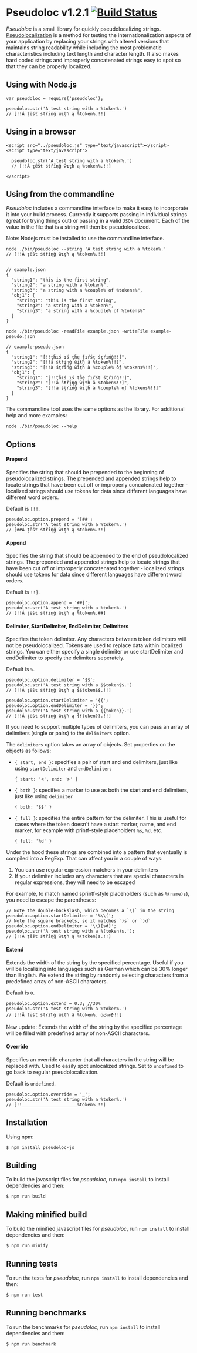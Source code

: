 # Pseudoloc v1.2.1 [![Build Status](https://travis-ci.org/bunkat/pseudoloc.png)](https://travis-ci.org/bunkat/pseudoloc)

_Pseudoloc_ is a small library for quickly pseudolocalizing strings. [Pseudolocalization](http://en.wikipedia.org/wiki/Pseudolocalization) is a method for testing the internationalization aspects of your application by replacing your strings with altered versions that maintains string readability while including the most problematic characteristics including text length and character length. It also makes hard coded strings and improperly concatenated strings easy to spot so that they can be properly localized.

## Using with Node.js

    var pseudoloc = require('pseudoloc');

    pseudoloc.str('A test string with a %token%.')
    // [!!Á ţȇšŧ śťřīņğ ŵıţħ ą %token%.!!]

## Using in a browser

    <script src="../pseudoloc.js" type="text/javascript"></script>
    <script type="text/javascript">

      pseudoloc.str('A test string with a %token%.')
      // [!!Á ţȇšŧ śťřīņğ ŵıţħ ą %token%.!!]

    </script>

## Using from the commandline

_Pseudoloc_ includes a commandline interface to make it easy to incorporate it into your build process. Currently it supports passing in individual strings (great for trying things out) or passing in a valid `JSON` document. Each of the value in the file that is a string will then be pseudolocalized.

Note: Nodejs must be installed to use the commandline interface.

    node ./bin/pseudoloc --string 'A test string with a %token%.'
    // [!!Á ţȇšŧ śťřīņğ ŵıţħ ą %token%.!!]


    // example.json
    {
      "string1": "this is the first string",
      "string2": "a string with a %token%",
      "string3": "a string with a %couple% of %tokens%",
      "obj1": {
        "string1": "this is the first string",
        "string2": "a string with a %token%",
        "string3": "a string with a %couple% of %tokens%"
      }
    }

    node ./bin/pseudoloc -readFile example.json -writeFile example-pseudo.json

    // example-pseudo.json
    {
      "string1": "[!!ţĥıś ıś ţĥę ƒıŕśţ śţŕıńĝ!!]",
      "string2": "[!!ȃ šŧřįƞģ ŵįŧħ ȃ %token%!!]",
      "string3": "[!!à śţŕīńĝ ŵīţĥ à %couple% ōƒ %tokens%!!]",
      "obj1": {
        "string1": "[!!ţĥıś ıś ţĥę ƒıŕśţ śţŕıńĝ!!]",
        "string2": "[!!ȃ šŧřįƞģ ŵįŧħ ȃ %token%!!]",
        "string3": "[!!à śţŕīńĝ ŵīţĥ à %couple% ōƒ %tokens%!!]"
      }
    }

The commandline tool uses the same options as the library. For additional help and more examples:

    node ./bin/pseudoloc --help

## Options

#### Prepend

Specifies the string that should be prepended to the beginning of pseudolocalized strings. The prepended and appended strings help to locate strings that have been cut off or improperly concatenated together - localized strings should use tokens for data since different languages have different word orders.

Default is `[!!`.

    pseudoloc.option.prepend = '[##';
    pseudoloc.str('A test string with a %token%.')
    // [##Á ţȇšŧ śťřīņğ ŵıţħ ą %token%.!!]

#### Append

Specifies the string that should be appended to the end of pseudolocalized strings. The prepended and appended strings help to locate strings that have been cut off or improperly concatenated together - localized strings should use tokens for data since different languages have different word orders.

Default is `!!]`.

    pseudoloc.option.append = '##]';
    pseudoloc.str('A test string with a %token%.')
    // [!!Á ţȇšŧ śťřīņğ ŵıţħ ą %token%.##]

#### Delimiter, StartDelimiter, EndDelimiter, Delimiters

Specifies the token delimiter. Any characters between token delimiters will not be pseudolocalized. Tokens are used to replace data within localized strings. You can either specify a single delimiter or use startDelimiter and endDelimiter to specify the delimiters seperately.

Default is `%`.

    pseudoloc.option.delimiter = '$$';
    pseudoloc.str('A test string with a $$token$$.')
    // [!!Á ţȇšŧ śťřīņğ ŵıţħ ą $$token$$.!!]

    pseudoloc.option.startDelimiter = '{{';
    pseudoloc.option.endDelimiter = '}}';
    pseudoloc.str('A test string with a {{token}}.')
    // [!!Á ţȇšŧ śťřīņğ ŵıţħ ą {{token}}.!!]

If you need to support multiple types of delimiters, you can pass an array of delimiters (single or pairs) to the `delimiters` option.

The `delimiters` option takes an array of objects. Set properties on the objects as follows:

  * `{ start, end }`: specifies a pair of start and end delimiters, just like using `startDelimiter` and `endDelimiter`:
    ```
    { start: '<', end: '>' }
    ```

  * `{ both }`: specifies a marker to use as both the start and end delimiters, just like using `delimiter`
    ```
    { both: '$$' }
    ```

  * `{ full }`: specifies the entire pattern for the delimiter. This is useful for cases where the token doesn't have a start marker, name, and end marker, for example with printf-style placeholders `%s`, `%d`, etc.
    ```
    { full: '%d' }
    ```

Under the hood these strings are combined into a pattern that eventually is compiled into a RegExp. That can affect you in a couple of ways:

  1. You can use regular expression matchers in your delimiters
  2. If your delimiter includes any characters that are special characters in regular expressions, they will need to be escaped

For example, to match named sprintf-style placeholders (such as `%(name)s`), you need to escape the parentheses:

    // Note the double-backslash, which becomes a `\(` in the string
    pseudoloc.option.startDelimiter = '%\\(';
    // Note the square brackets, so it matches `)s` or `)d`
    pseudoloc.option.endDelimiter = '\\)[sd]';
    pseudoloc.str('A test string with a %(token)s.');
    // [!!Á ţȇšŧ śťřīņğ ŵıţħ ą %(token)s.!!]

#### Extend

Extends the width of the string by the specified percentage. Useful if you will be localizing into languages such as German which can be 30% longer than English.
We extend the string by randomly selecting characters from a predefined array of non-ASCII characters.

Default is `0`.

    pseudoloc.option.extend = 0.3; //30%
    pseudoloc.str('A test string with a %token%.')
    // [!!Ȃ ťēšť ŝťŕĩŉğ ŵĩťħ â %token%. öఛฒそ!!]

New update: Extends the width of the string by the specified percentage will be filled with predefined array of non-ASCII characters.

#### Override

Specifies an override character that all characters in the string will be replaced with. Used to easily spot unlocalized strings. Set to `undefined` to go back to regular pseudolocalization.

Default is `undefined`.

    pseudoloc.option.override = '_';
    pseudoloc.str('A test string with a %token%.')
    // [!!_____________________%token%_!!]

## Installation
Using npm:

    $ npm install pseudoloc-js

## Building

To build the javascript files for _pseudoloc_, run `npm install` to install dependencies and then:

    $ npm run build

## Making minified build

To build the minified javascript files for _pseudoloc_, run `npm install` to install dependencies and then:

    $ npm run minify

## Running tests

To run the tests for _pseudoloc_, run `npm install` to install dependencies and then:

    $ npm run test

## Running benchmarks

To run the benchmarks for _pseudoloc_, run `npm install` to install dependencies and then:

    $ npm run benchmark
